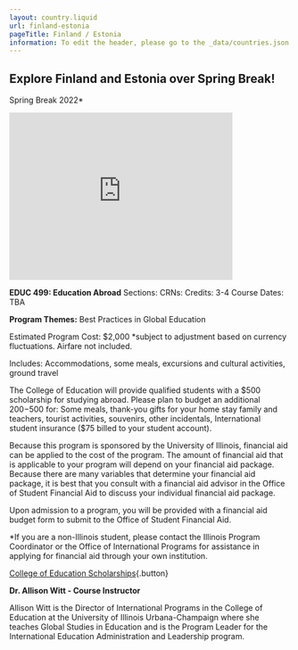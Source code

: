 ```yaml
---
layout: country.liquid
url: finland-estonia
pageTitle: Finland / Estonia
information: To edit the header, please go to the _data/countries.json file and edit the information there
---
```


## Explore Finland and Estonia over Spring Break!

Spring Break 2022*

<iframe src="https://www.google.com/maps/embed?pb=!1m18!1m12!1m3!1d127248.38826799383!2d24.878600541357766!3d60.11026091123205!2m3!1f0!2f0!3f0!3m2!1i1024!2i768!4f13.1!3m3!1m2!1s0x46920bc796210691%3A0xcd4ebd843be2f763!2sHelsinki%2C+Finland!5e0!3m2!1sen!2sus!4v1566233255254!5m2!1sen!2sus" width="400" height="300" style="border: 0" sandbox="allow-scripts allow-same-origin"></iframe>


<div id="information">

<div id="housing"></div>

<div id="programs"></div>

<div id="attractions"></div>

<div id="courses">

**EDUC 499: Education Abroad**
Sections: 
CRNs: 
Credits: 3-4
Course Dates: TBA

</div>

<div id="topics">

**Program Themes:** Best Practices in Global Education

</div>

<div id="cost">

Estimated Program Cost: $2,000
*subject to adjustment based on currency fluctuations. Airfare not included.

Includes: Accommodations, some meals, excursions and cultural activities, ground travel

</div>

<div id="scholarship">

The College of Education will provide qualified students with a $500 scholarship for studying abroad. Please plan to budget an additional $200-$500 for: Some meals, thank-you gifts for your home stay family and teachers, tourist activities, souvenirs, other incidentals, International student insurance ($75 billed to your student account).

Because this program is sponsored by the University of Illinois, financial aid can be applied to the cost of the program. The amount of financial aid that is applicable to your program will depend on your financial aid package. Because there are many variables that determine your financial aid package, it is best that you consult with a financial aid advisor in the Office of Student Financial Aid to discuss your individual financial aid package. 

Upon admission to a program, you will be provided with a financial aid budget form to submit to the Office of Student Financial Aid.

*If you are a non-Illinois student, please contact the Illinois Program Coordinator or the Office of International Programs for assistance in applying for financial aid through your own institution.

[College of Education Scholarships](https://education.illinois.edu/international/scholarships){.button}

</div>

<div id="testimonials"></div>

<div id="faculty">

**Dr. Allison Witt - Course Instructor**

Allison Witt is the Director of International Programs in the College of Education at the University of Illinois Urbana-Champaign where she teaches Global Studies in Education and is the Program Leader for the International Education Administration and Leadership program. 

</div>
</div>
